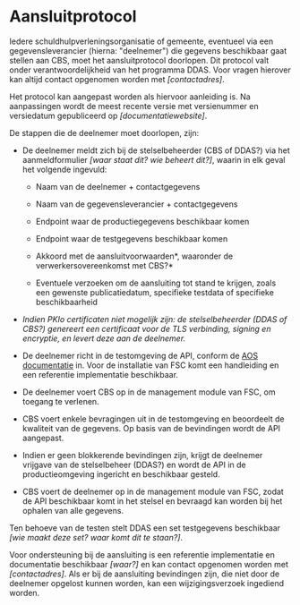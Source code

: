 # Aansluitprotocol

Iedere schuldhulpverleningsorganisatie of gemeente, eventueel via een gegevensleverancier (hierna: "deelnemer") die gegevens beschikbaar gaat stellen aan CBS, moet het aansluitprotocol doorlopen. Dit protocol valt onder verantwoordelijkheid van het programma DDAS. Voor vragen hierover kan altijd contact opgenomen worden met *[contactadres]*.

Het protocol kan aangepast worden als hiervoor aanleiding is. Na aanpassingen wordt de meest recente versie met versienummer en versiedatum gepubliceerd op *[documentatiewebsite]*.

De stappen die de deelnemer moet doorlopen, zijn:

- De deelnemer meldt zich bij de stelselbeheerder (CBS of DDAS?) via het aanmeldformulier *[waar staat dit? wie beheert dit?]*, waarin in elk geval het volgende ingevuld:

  - Naam van de deelnemer + contactgegevens

  - Naam van de gegevensleverancier + contactgegevens

  - Endpoint waar de productiegegevens beschikbaar komen

  - Endpoint waar de testgegevens beschikbaar komen

  - Akkoord met de aansluitvoorwaarden*, waaronder de verwerkersovereenkomst met CBS?*

  - Eventuele verzoeken om de aansluiting tot stand te krijgen, zoals een gewenste publicatiedatum, specifieke testdata of specifieke beschikbaarheid

- *Indien PKIo certificaten niet mogelijk zijn: de stelselbeheerder (DDAS of CBS?) genereert een certificaat voor de TLS verbinding, signing en encryptie, en levert deze aan de deelnemer.*

- De deelnemer richt in de testomgeving de API, conform de [AOS documentatie](../v0.1/DDAS-API_v0.1.1.yaml) in. Voor de installatie van FSC komt een handleiding en een referentie implementatie beschikbaar.

- De deelnemer voert CBS op in de management module van FSC, om toegang te verlenen.

- CBS voert enkele bevragingen uit in de testomgeving en beoordeelt de kwaliteit van de gegevens. Op basis van de bevindingen wordt de API aangepast.

- Indien er geen blokkerende bevindingen zijn, krijgt de deelnemer vrijgave van de stelselbeheer (DDAS?) en wordt de API in de productieomgeving ingericht en beschikbaar gesteld.

- CBS voert de deelnemer op in de management module van FSC, zodat de API beschikbaar komt in het stelsel en bevraagd kan worden bij het ophalen van alle gegevens.

Ten behoeve van de testen stelt DDAS een set testgegevens beschikbaar *[wie maakt deze set? waar komt dit te staan?]*.

Voor ondersteuning bij de aansluiting is een referentie implementatie en documentatie beschikbaar *[waar?]* en kan contact opgenomen worden met *[contactadres]*. Als er bij de aansluiting bevindingen zijn, die niet door de deelnemer opgelost kunnen worden, kan een wijzigingsverzoek ingediend worden.
